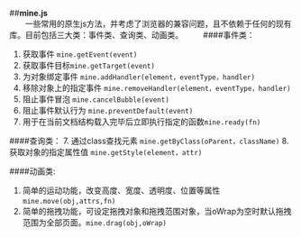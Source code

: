 ##**mine.js**  
　　一些常用的原生js方法，并考虑了浏览器的兼容问题，且不依赖于任何的现有库。目前包括三大类：事件类、查询类、动画类。
　　
####事件类：

 1. 获取事件 `mine.getEvent(event)` 
 2. 获取事件目标`mine.getTarget(event)`
 3. 为对象绑定事件 `mine.addHandler(element，eventType，handler)`
 4. 移除对象上的指定事件 `mine.removeHandler(element，eventType，handler)`
 5. 阻止事件冒泡 `mine.cancelBubble(event)`
 6. 阻止事件默认行为 `mine.preventDefault(event)`  
 7. 用于在当前文档结构载入完毕后立即执行指定的函数`mine.ready(fn)`
   
####查询类：
 7. 通过class查找元素 `mine.getByClass(oParent，className)`
 8. 获取对象的指定属性值 `mine.getStyle(element，attr)`
  
####动画类:
 1. 简单的运动功能，改变高度、宽度、透明度、位置等属性`mine.move(obj,attrs,fn)`  
 2. 简单的拖拽功能，可设定拖拽对象和拖拽范围对象，当oWrap为空时默认拖拽范围为全部页面。`mine.drag(obj,oWrap)`
 
